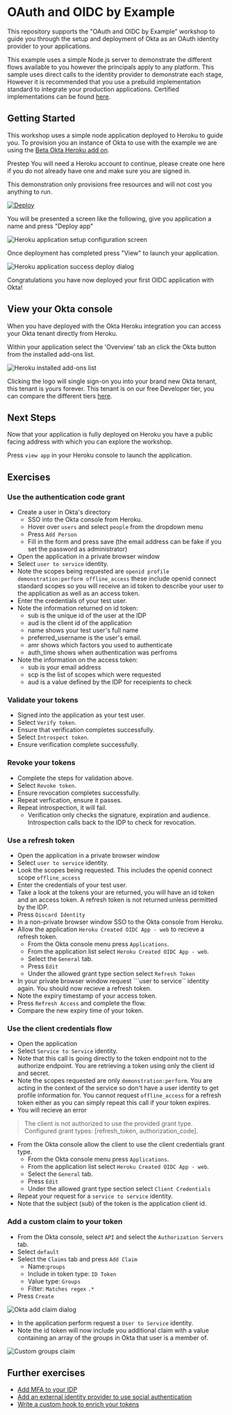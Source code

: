 # OAuth and OIDC by Example

This repository supports the "OAuth and OIDC by Example" workshop to guide you
through the setup and deployment of Okta as an OAuth identity provider to your
applications.

This example uses a simple Node.js server to demonstrate the different flows
available to you however the principals apply to any platform. This sample uses
direct calls to the identity provider to demonstrate each stage, However it is
recommended that you use a prebuild implementation standard to integrate your
production applications. Certified implementations can be found
[here](https://openid.net/developers/certified/).

## Getting Started

This workshop uses a simple node application deployed to Heroku to guide you.
To provision you an instance of Okta to use with the example we are using the
[Beta Okta Heroku add on](https://devcenter.heroku.com/articles/okta).

Prestep
You will need a Heroku account to continue, please create one here if you do not
already have one and make sure you are signed in.

This demonstration only provisions free resources and will not cost you anything
to run.

[![Deploy](https://www.herokucdn.com/deploy/button.svg)](https://heroku.com/deploy)

You will be presented a screen like the following, give you application a name
and press "Deploy app"

![Heroku application setup configuration
screen](./readme-resources/app-setup.png)

Once deployment has completed press "View" to launch your application.

![Heroku application success deploy dialog](./readme-resources/deploy-success.png)

Congratulations you have now deployed your first OIDC application with Okta!

## View your Okta console

When you have deployed with the Okta Heroku integration you can access your
Okta tenant directly from Heroku.

Within your application select the 'Overview' tab an click the Okta button from
the installed add-ons list.

![Heroku installed add-ons list](./readme-resources/installed-addons.png)

Clicking the logo will single sign-on you into your brand new Okta
tenant, this tenant is yours forever. This tenant is on our free Developer tier,
you can compare the different tiers [here](https://developer.okta.com/pricing/).

## Next Steps

Now that your application is fully deployed on Heroku you have a public facing
address with which you can explore the workshop. 

Press ```view app``` in your Heroku console to launch the application.

## Exercises

### Use the authentication code grant

- Create a user in Okta's directory
    - SSO into the Okta console from Heroku.
    - Hover over ```users``` and select ```people``` from the dropdown menu
    - Press ```Add Person```
    - Fill in the form and press save (the email address can be fake if you set
      the password as administrator)
- Open the application in a private browser window
- Select ```user to service``` identity.
- Note the scopes being requested are ```openid profile demonstration:perform
  offline_access``` these include openid connect standard scopes so you will
  receive an id token to describe your user to the application as well as an access token.
- Enter the credentials of your test user.
- Note the information returned on id token:
    - sub is the unique id of the user at the IDP
    - aud is the client id of the application
    - name shows your test user's full name 
    - preferred_username is the user's email.
    - amr shows which factors you used to authenticate
    - auth_time shows when authentication was perfroms
- Note the information on the access token:
    - sub is your email address
    - scp is the list of scopes which were requested
    - aud is a value defined by the IDP for receipients to check

### Validate your tokens

- Signed into the application as your test user.
- Select ```Verify token```.
- Ensure that verification completes successfully.
- Select ```Introspect token```.
- Ensure verification complete successfully.


### Revoke your tokens

- Complete the steps for validation above.
- Select ```Revoke token```.
- Ensure revocation completes successfully.
- Repeat verfication, ensure it passes.
- Repeat introspection, it will fail.
    - Verification only checks the signature, expiration and audience.
      Introspection calls back to the IDP to check for revocation.

### Use a refresh token

- Open the application in a private browser window
- Select ```user to service``` identity.
- Look the scopes being requested. This includes the openid connect scope ```offline_access```
- Enter the credentials of your test user.
- Take a look at the tokens your are returned, you will have an id token and an
  access token. A refresh token is not returned unless permitted by the IDP.
- Press ```Discard Identity```
- In a non-private browser window SSO to the Okta console from Heroku.
- Allow the application ```Heroku Created OIDC App - web``` to recieve a refresh
  token.
    - From the Okta console menu press ```Applications```.
    - From the application list select ```Heroku Created OIDC App - web```.
    - Select the ```General``` tab.
    - Press ```Edit```
    - Under the allowed grant type section select ```Refresh Token```
- In your private browser window request ```user to service`` identity again.
  You should now recieve a refresh token.
- Note the expiry timestamp of your access token.
- Press ```Refresh Access``` and complete the flow.
- Compare the new expiry time of your token.

### Use the client credentials flow

- Open the application
- Select ```Service to Service``` identity.
- Note that this call is going directly to the token endpoint not to the
  authorize endpoint. You are retrieving a token using only the client id and
  secret.
- Note the scopes requested are only ```demonstration:perform```. You are acting
  in the context of the service so don't have a user identity to get profile
  information for. You cannot request ```offline_access``` for a refresh token
  either as you can simply repeat this call if your token expires.
- You will recieve an error
>The client is not authorized to use the provided grant type. Configured grant types: [refresh_token, authorization_code].
- From the Okta console allow the client to use the client credentials grant
  type.
    - From the Okta console menu press ```Applications```.
    - From the application list select ```Heroku Created OIDC App - web```.
    - Select the ```General``` tab.
    - Press ```Edit```
    - Under the allowed grant type section select ```Client Credentials```
- Repeat your request for a ```service to service``` identity.
- Note that the subject (sub) of the token is the application client id.

### Add a custom claim to your token

- From the Okta console, select ```API``` and select the ```Authorization
  Servers``` tab.
- Select ```default```
- Select the ```Claims``` tab and press ```Add Claim```
    - Name:```groups```
    - Include in token type: ```ID Token```
    - Value type: ```Groups```
    - Filter: ```Matches regex``` ```.*```
- Press ```Create```

![Okta add claim dialog](./readme-resources/add-claim-dialog.png)

- In the application perform request a ```User to Service``` identity.
- Note the id token will now include you additional claim with a value
  containing an array of the groups in Okta that user is a member of.

![Custom groups claim](./readme-resources/custom-claim.png)

## Further exercises

- [Add MFA to your IDP](https://developer.okta.com/docs/guides/mfa/prerequisites/)
- [Add an external identity provider to use social authentication](https://developer.okta.com/docs/guides/add-an-external-idp/facebook/before-you-begin/)
- [Write a custom hook to enrich your
  tokens](https://developer.okta.com/docs/guides/set-up-event-hook/overview/)
